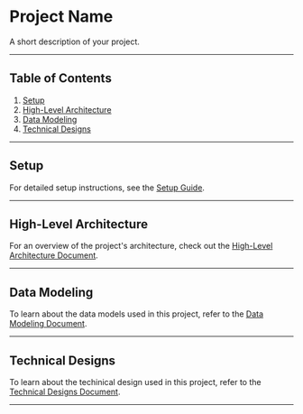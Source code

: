 # **Project Name**

A short description of your project.

---

## **Table of Contents**

1. [Setup](#setup) <!-- Link to setup.md -->
2. [High-Level Architecture](#high-level-architecture) <!-- Link to high-level-architecture.md -->
3. [Data Modeling](#data-modeling) <!-- Link to data-modeling.md -->
4. [Technical Designs](#technical-designs) <!-- Link to technical-designs.md -->

---

## **Setup**

For detailed setup instructions, see the [Setup Guide](setup.md).

---

## **High-Level Architecture**

For an overview of the project's architecture, check out the [High-Level Architecture Document](high-level-architecture.md).

---

## **Data Modeling**

To learn about the data models used in this project, refer to the [Data Modeling Document](data-modeling.md).

---

## **Technical Designs**

To learn about the techinical design used in this project, refer to the [Technical Designs Document](technical-designs.md).

---
